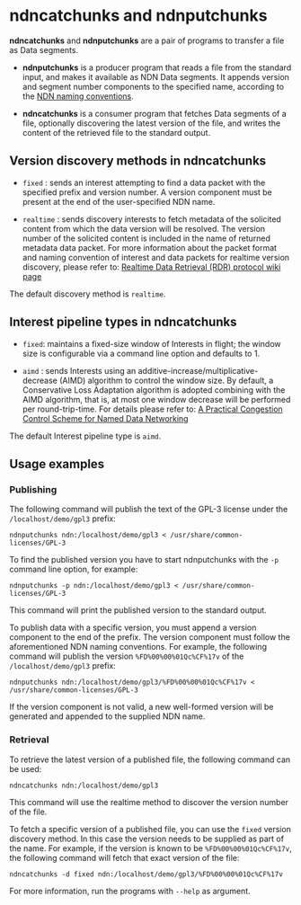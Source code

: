 # ndncatchunks and ndnputchunks

**ndncatchunks** and **ndnputchunks** are a pair of programs to transfer a file as Data segments.

* **ndnputchunks** is a producer program that reads a file from the standard input, and makes
  it available as NDN Data segments.  It appends version and segment number components
  to the specified name, according to the
  [NDN naming conventions](http://named-data.net/publications/techreports/ndn-tr-22-ndn-memo-naming-conventions/).

* **ndncatchunks** is a consumer program that fetches Data segments of a file, optionally
  discovering the latest version of the file, and writes the content of the retrieved file to
  the standard output.

## Version discovery methods in ndncatchunks

* `fixed`    : sends an interest attempting to find a data packet with the
               specified prefix and version number. A version component must be present at the
               end of the user-specified NDN name.

* `realtime` : sends discovery interests to fetch metadata of the solicited content from which
               the data version will be resolved.
               The version number of the solicited content is included in the name of returned
               metadata data packet.
               For more information about the packet format and naming convention of interest and
               data packets for realtime version discovery, please refer to:
[Realtime Data Retrieval (RDR) protocol wiki page](https://redmine.named-data.net/projects/ndn-tlv/wiki/RDR)

The default discovery method is `realtime`.

## Interest pipeline types in ndncatchunks

* `fixed`: maintains a fixed-size window of Interests in flight; the window size is configurable
           via a command line option and defaults to 1.

* `aimd` : sends Interests using an additive-increase/multiplicative-decrease (AIMD) algorithm to
           control the window size. By default, a Conservative Loss Adaptation algorithm is adopted
           combining with the AIMD algorithm, that is, at most one window decrease will be
           performed per round-trip-time. For details please refer to:
  [A Practical Congestion Control Scheme for Named Data
  Networking](https://www.researchgate.net/publication/306259672_A_Practical_Congestion_Control_Scheme_for_Named_Data_Networking)

The default Interest pipeline type is `aimd`.

## Usage examples

### Publishing

The following command will publish the text of the GPL-3 license under the `/localhost/demo/gpl3`
prefix:

    ndnputchunks ndn:/localhost/demo/gpl3 < /usr/share/common-licenses/GPL-3

To find the published version you have to start ndnputchunks with the `-p` command line option,
for example:

    ndnputchunks -p ndn:/localhost/demo/gpl3 < /usr/share/common-licenses/GPL-3

This command will print the published version to the standard output.

To publish data with a specific version, you must append a version component to the end of the
prefix. The version component must follow the aforementioned NDN naming conventions.
For example, the following command will publish the version `%FD%00%00%01Qc%CF%17v` of the
`/localhost/demo/gpl3` prefix:

    ndnputchunks ndn:/localhost/demo/gpl3/%FD%00%00%01Qc%CF%17v < /usr/share/common-licenses/GPL-3

If the version component is not valid, a new well-formed version will be generated and appended
to the supplied NDN name.


### Retrieval

To retrieve the latest version of a published file, the following command can be used:

    ndncatchunks ndn:/localhost/demo/gpl3

This command will use the realtime method to discover the version number of the file.

To fetch a specific version of a published file, you can use the `fixed` version discovery method.
In this case the version needs to be supplied as part of the name. For example, if the version
is known to be `%FD%00%00%01Qc%CF%17v`, the following command will fetch that exact version of the
file:

    ndncatchunks -d fixed ndn:/localhost/demo/gpl3/%FD%00%00%01Qc%CF%17v


For more information, run the programs with `--help` as argument.
